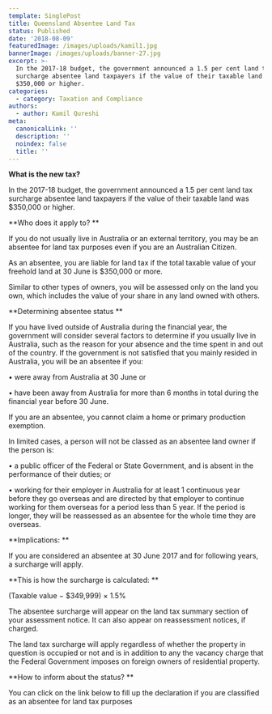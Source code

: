 ```yaml
---
template: SinglePost
title: Queensland Absentee Land Tax
status: Published
date: '2018-08-09'
featuredImage: /images/uploads/kamil1.jpg
bannerImage: /images/uploads/banner-27.jpg
excerpt: >-
  In the 2017-18 budget, the government announced a 1.5 per cent land tax
  surcharge absentee land taxpayers if the value of their taxable land was
  $350,000 or higher.
categories:
  - category: Taxation and Compliance
authors:
  - author: Kamil Qureshi
meta:
  canonicalLink: ''
  description: ''
  noindex: false
  title: ''
---
```


**What is the new tax?**

In the 2017-18 budget, the government announced a 1.5 per cent land tax surcharge absentee land taxpayers if the value of their taxable land was $350,000 or higher.

**Who does it apply to?
**

If you do not usually live in Australia or an external territory, you may be an absentee for land tax purposes even if you are an Australian Citizen.

As an absentee, you are liable for land tax if the total taxable value of your freehold land at 30 June is $350,000 or more.

Similar to other types of owners, you will be assessed only on the land you own, which includes the value of your share in any land owned with others.

**Determining absentee status
**

If you have lived outside of Australia during the financial year, the government will consider several factors to determine if you usually live in Australia, such as the reason for your absence and the time spent in and out of the country. If the government is not satisfied that you mainly resided in Australia, you will be an absentee if you:

• were away from Australia at 30 June or

• have been away from Australia for more than 6 months in total during the financial year before 30 June.

If you are an absentee, you cannot claim a home or primary production exemption.

In limited cases, a person will not be classed as an absentee land owner if the person is:

• a public officer of the Federal or State Government, and is absent in the performance of their duties; or

• working for their employer in Australia for at least 1 continuous year before they go overseas and are directed by that employer to continue working for them overseas for a period less than 5 year. If the period is longer, they will be reassessed as an absentee for the whole time they are overseas.

**Implications:
**

If you are considered an absentee at 30 June 2017 and for following years, a surcharge will apply.

**This is how the surcharge is calculated:
**

(Taxable value − $349,999) × 1.5%

The absentee surcharge will appear on the land tax summary section of your assessment notice. It can also appear on reassessment notices, if charged.

The land tax surcharge will apply regardless of whether the property in question is occupied or not and is in addition to any the vacancy charge that the Federal Government imposes on foreign owners of residential property.

**How to inform about the status?
**

You can click on the link below to fill up the declaration if you are classified as an absentee for land tax purposes


